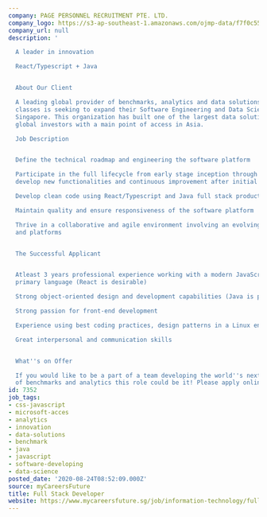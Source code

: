 ```yaml
---
company: PAGE PERSONNEL RECRUITMENT PTE. LTD.
company_logo: https://s3-ap-southeast-1.amazonaws.com/ojmp-data/f7f0c5521e9eba4edb829fc1d61440c4/page-personnel-recruitment.png
company_url: null
description: '

  A leader in innovation

  React/Typescript + Java


  About Our Client

  A leading global provider of benchmarks, analytics and data solutions across asset
  classes is seeking to expand their Software Engineering and Data Science team in
  Singapore. This organization has built one of the largest data solutions to the
  global investors with a main point of access in Asia.

  Job Description


  Define the technical roadmap and engineering the software platform

  Participate in the full lifecycle from early stage inception through to market release,
  develop new functionalities and continuous improvement after initial launch

  Develop clean code using React/Typescript and Java full stack products

  Maintain quality and ensure responsiveness of the software platform

  Thrive in a collaborative and agile environment involving an evolving set of products
  and platforms


  The Successful Applicant


  Atleast 3 years professional experience working with a modern JavaScript as the
  primary language (React is desirable)

  Strong object-oriented design and development capabilities (Java is preferred)

  Strong passion for front-end development

  Experience using best coding practices, design patterns in a Linux environment

  Great interpersonal and communication skills


  What''s on Offer

  If you would like to be a part of a team developing the world''s next generation
  of benchmarks and analytics this role could be it! Please apply online now.'
id: 7352
job_tags:
- css-javascript
- microsoft-acces
- analytics
- innovation
- data-solutions
- benchmark
- java
- javascript
- software-developing
- data-science
posted_date: '2020-08-24T08:52:09.000Z'
source: myCareersFuture
title: Full Stack Developer
website: https://www.mycareersfuture.sg/job/information-technology/full-stack-developer-56b4424bfbd21cec9b167fa429b85ce2
---
```

